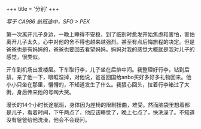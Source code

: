 +++
title = '分别'
+++

_写于 CA986 航班途中，SFO > PEK_

第一次离开儿子身边，一晚上睡得不安稳，到了临别时愈发开始焦虑和害怕，害怕离开儿子太久，心中对他的舍不得也越来越强烈。甚至有点后悔旅程的决定。但是爸爸也是有妈妈的，爸爸也要回去看望妈妈。妈妈对我的感觉大概就是我对儿子的感觉，很类似。

开车到机场出发楼层。下车取行李，儿子坐在后排中间。我整理好行李，钻到后排，亲了他一下，眼眶湿掉，对他说，爸爸回国给anbo买好多好多礼物回来。他小小只坐在那里，懵懵的，不知道发生了什么。我狠心回头，拉着行李箱过了大街，身后传来他的号啕大哭。

漫长的14个小时长途航班，身体因为座椅的限制扭曲，难受。然而脑袋里想着都是儿子，看着时间，下午两点了，他应该睡觉了，晚上七点了，快洗澡了。不知道没有爸爸给他洗澡，他会不会疑问。